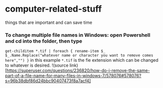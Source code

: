 # computer-related-stuff
things that are important and can save time

### To change multiple file names in Windows: open Powershell and cd into the folder, then type

 `get-childitem *.tif | foreach { rename-item $_ $_.Name.Replace("whatever name or character you want to remove comes here","") }` in this example `*.tif` is the fie extension which can be changed to whatever is desired. !(source link)[https://superuser.com/questions/236820/how-do-i-remove-the-same-part-of-a-file-name-for-many-files-in-windows-7/578076#578076?s=96b38dbf86d24bbc90407473f8a7acf4]
